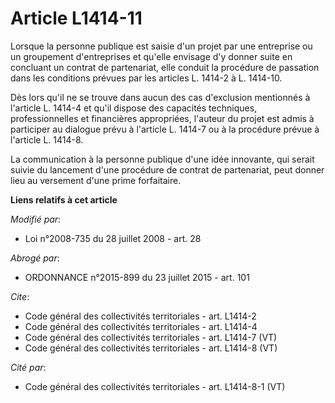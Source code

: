 # Article L1414-11

Lorsque la personne publique est saisie d'un projet par une entreprise ou un groupement d'entreprises et qu'elle envisage d'y
donner suite en concluant un contrat de partenariat, elle conduit la procédure de passation dans les conditions prévues par
les articles L. 1414-2 à L. 1414-10. 

Dès lors qu'il ne se trouve dans aucun des cas d'exclusion mentionnés à l'article L. 1414-4 et qu'il dispose des capacités
techniques, professionnelles et financières appropriées, l'auteur du projet est admis à participer au dialogue prévu à
l'article L. 1414-7 ou à la procédure prévue à l'article L. 1414-8. 

La communication à la personne publique d'une idée innovante, qui serait suivie du lancement d'une procédure de contrat de
partenariat, peut donner lieu au versement d'une prime forfaitaire.

**Liens relatifs à cet article**

_Modifié par_:

  - Loi n°2008-735 du 28 juillet 2008 - art. 28

_Abrogé par_:

  - ORDONNANCE n°2015-899 du 23 juillet 2015 - art. 101

_Cite_:

  - Code général des collectivités territoriales - art. L1414-2
  - Code général des collectivités territoriales - art. L1414-4
  - Code général des collectivités territoriales - art. L1414-7 (VT)
  - Code général des collectivités territoriales - art. L1414-8 (VT)

_Cité par_:

  - Code général des collectivités territoriales - art. L1414-8-1 (VT)
